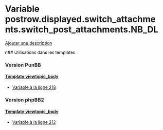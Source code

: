# Variable postrow.displayed.switch_attachments.switch_post_attachments.NB_DL
[Ajouter une description](https://fa-tvars.appspot.com/postrow.displayed.switch_attachments.switch_post_attachments.NB_DL)

n## Utilisations dans les templates

### Version PunBB

#### [Template viewtopic_body](punbb/viewtopic_body.md)
* [Variable à la ligne 218](../punbb/viewtopic_body.tpl#L218)

### Version phpBB2

#### [Template viewtopic_body](subsilver/viewtopic_body.md)
* [Variable à la ligne 212](../subsilver/viewtopic_body.tpl#L212)